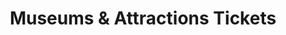 ---
layout: use-case-single
title: Museums & Attractions Tickets
description: Price discovery and optimization for museum and attractions tickets
summary: 
image_hero: /assets/images/festival.jpg
image_body: /assets/images/festival2.jpg
challange: 
strategy:

---